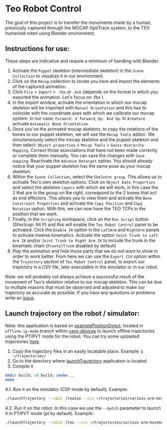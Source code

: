 # Teo Robot Control
The goal of this project is to transfer the movements made by a human, previously captured through the MOCAP OptiTrack system, to the TEO humanoid robot using Blender environment.

## Instructions for use:
These steps are indicative and require a minimum of handling with Blender.
1. Activate the `Puppet` skeleton (intermediate skeleton) in the `Scene Collection` to visualize it in our environment.
2. Click on the `Mocap` collection to locate you here and import the elements of the captured animation.
3. Click `File` > `Import` > `.fbx` or `.bvh` (depends on the format in which you exported the animation. Let's focus on .fbx )
4. In the import window, activate the orientation in which our mocap skeleton will be imported with `Manual Orientation` and this has to coincide with the coordinate axes with which we calibrate our mocap system. In our case: `Forward: X Forward`, `Up: And Up`. In `Armature` activate `Automatic Bone Orientation`.
6. Once you've the animated mocap skeleton, to copy the rotations of the bones to our puppet skeleton, we will use the `Mocap Tools` addon. We simultaneously select the mocap skeleton and the puppet skeleton and then select: `Object properties` > `Mocap Tools` > `Guess Hierarchy Mapping`. Correct those associations that have not been made correctly or complete them manually. You can save the changes with `Save mapping`. Reactivate the `Advance Retarget` option. You should already notice that your puppet skeleton has the same pose as your mocap skeleton.
7. Within the `Scene Collection`, select the `Skeleton group`. This allows us to activate Teo's own skeleton options. Click on `Object Data Properties` and select the skeleton `layers` with which we will work, in this case the 2 that are in the group on the right, correspond to the 2 bones that act as end effectors. This allows you to view them and activate the `Bone Constraint Properties` and activate the `Copy Position` and `Copy Rotation` option. With this, we can now have the TEO TCPs in the position that we want. 
8. Finally, in the `Scripting` workspace, click on the `Run Script` button (Shortcup: Alt P) and this will enable the `Teo Robot Control` panel to be activated. Click the `Enable IK` option in the `LeftArm` and `RightArm` panels to activate inverse kinematics. Activate the option `Joint Trunk to Left Arm IK` and/or `Joint Trunk to Right Arm IK` to include the trunk in the kinematic chain (`FrontalTrunk` disabled by default)
9. Play the animation and hide those parts that we do not want to show in order to work better. From here we can use the `Export CSV` option within the `Trajectory` section of `Teo Robot Control` panel, to export our trajectory in a CSV file, later executable in the simulator or in our robot.

Note: we will probably not always achieve a successful result of the movement of Teo's skeleton relative to our mocap skeleton. This can be due to multiple reasons that must be observed and adjusted to make our trajectory as accurate as possible. If you have any questions or problems write an [issue](https://github.com/roboticslab-uc3m/teo-blender-models/issues). 

## Launch trajectory on the robot / simulator:
Note: this application is based on [examplePositionDirect](https://github.com/roboticslab-uc3m/yarp-devices/blob/offline-ip-mode/examples/cpp/examplePositionDirect/examplePositionDirect.cpp), located in `offline-ip-mode` branch within [yarp-devices](https://github.com/roboticslab-uc3m/yarp-devices/tree/offline-ip-mode) to launch offline trajectories using the PT/PVT mode for the robot. You can try some uploaded trajectories [here](https://drive.google.com/drive/folders/1DncztEjk7guPauoQXpRs-R0gQzFPd7zO?usp=sharing). 
1. Copy the trajectory files in an easily locatable place. Example: `$ ~/trajectories/`
2. Go to the directory where [launchTrayectory](https://github.com/roboticslab-uc3m/teo-blender-models/tree/master/src/cpp) application is located.
3. Compile it
```bash 
mkdir build; cd build; cmake ..
make
```
4.1. Run it on the simulator (CSP mode by default). Example:
```bash
./launchTrajectory --robot /teoSim --csv ~/trajectories/various-arm-movements.csv --period 10
```
4.2. Run it on the robot. In this case we use the `--batch` parameter to launch it in PT/PVT mode (pt by default). Example:
```bash
./launchTrajectory --robot /teo --csv ~/trajectories/various-arm-movements.csv --batch --period 10
```
